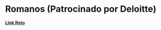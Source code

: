 # Romanos (Patrocinado por Deloitte)
**[Link Reto](https://www.hackerrank.com/contests/telecode4/challenges/romanosamadeo)**
